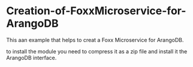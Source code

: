 # Creation-of-FoxxMicroservice-for-ArangoDB

This aan example that helps to creat a Foxx Microservice for ArangoDB.

to install the module you need to compress it as a zip file and install it the ArangoDB interface.
